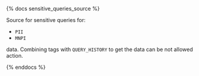 {% docs sensitive_queries_source %}

Source for sensitive queries for:
* `PII`
* `MNPI`

data. Combining tags with `QUERY_HISTORY` to get the data can be not allowed action. 

{% enddocs %}
